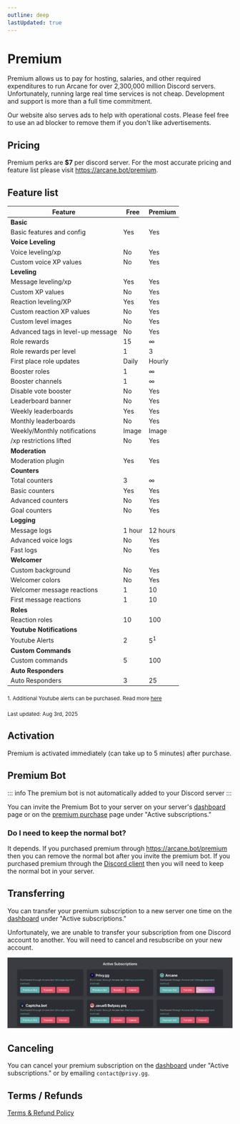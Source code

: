 ```yaml
---
outline: deep
lastUpdated: true
---
```


# Premium

Premium allows us to pay for hosting, salaries, and other required expenditures to run Arcane for over 2,300,000 million Discord servers. Unfortunately, running large real time services is not cheap. Development and support is more than a full time commitment.

Our website also serves ads to help with operational costs. Please feel free to use an ad blocker to remove them if you don't like advertisements.

## Pricing

Premium perks are **$7** per discord server. For the most accurate pricing and feature list please visit https://arcane.bot/premium.

## Feature list

| **Feature** | **Free** | **Premium** |
| - | - | - |
| **Basic** |
| Basic features and config | Yes | Yes |
| **Voice Leveling** |
| Voice leveling/xp | No | Yes |
| Custom voice XP values | No | Yes |
| **Leveling** |
| Message leveling/xp | Yes | Yes |
| Custom XP values | No | Yes |
| Reaction leveling/XP | Yes | Yes |
| Custom reaction XP values | No | Yes |
| Custom level images | No | Yes |
| Advanced tags in level-up message | No | Yes |
| Role rewards | 15 | ∞ |
| Role rewards per level | 1 | 3 |
| First place role updates | Daily | Hourly |
| Booster roles | 1 | ∞ |
| Booster channels | 1 | ∞ |
| Disable vote booster | No | Yes |
| Leaderboard banner | No | Yes |
| Weekly leaderboards | Yes | Yes |
| Monthly leaderboards | No | Yes |
| Weekly/Monthly notifications | Image | Image |
| /xp restrictions lifted | No | Yes |
| **Moderation** |
| Moderation plugin | Yes | Yes |
| **Counters** |
| Total counters | 3 | ∞ |
| Basic counters | Yes | Yes |
| Advanced counters | No | Yes |
| Goal counters | No | Yes |
| **Logging** |
| Message logs | 1 hour | 12 hours |
| Advanced voice logs | No | Yes |
| Fast logs | No | Yes |
| **Welcomer** |
| Custom background | No | Yes |
| Welcomer colors | No | Yes |
| Welcomer message reactions | 1 | 10 |
| First message reactions | 1 | 10 |
| **Roles** |
| Reaction roles | 10 | 100 |
| **Youtube Notifications** |
| Youtube Alerts | 2 | 5<sup>1</sup> |
| **Custom Commands** |
| Custom commands | 5 | 100 |
| **Auto Responders** |
| Auto Responders | 3 | 25 |

<sub>
1. Additional Youtube alerts can be purchased. Read more <a href="./plugins/youtube#limits">here</a>
</sub>

<sub>Last updated: Aug 3rd, 2025</sub>

## Activation

Premium is activated immediately (can take up to 5 minutes) after purchase.

## Premium Bot

::: info
The premium bot is not automatically added to your Discord server
:::

You can invite the Premium Bot to your server on your server's [dashboard](https://arcane.bot/dashboard) page or on the [premium purchase](https://arcane.bot/premium) page under "Active subscriptions."

### Do I need to keep the normal bot?

It depends. If you purchased premium through https://arcane.bot/premium then you can remove the normal bot after you invite the premium bot. If you purchased premium through the [Discord client](https://discord.com/discovery/applications/437808476106784770/store) then you will need to keep the normal bot in your server.

## Transferring

You can transfer your premium subscription to a new server one time on the [dashboard](https://arcane.bot/premium) under "Active subscriptions."

Unfortunately, we are unable to transfer your subscription from one Discord account to another. You will need to cancel and resubscribe on your new account.

![Active subscriptions](./images/premium-transfer.png)

## Canceling

You can cancel your premium subscription on the [dashboard](https://arcane.bot/premium) under "Active subscriptions." or by emailing `contact@privy.gg`.

## Terms / Refunds

[Terms & Refund Policy](https://privy.gg/legal)
